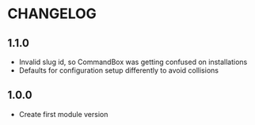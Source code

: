 CHANGELOG
=========
## 1.1.0
* Invalid slug id, so CommandBox was getting confused on installations
* Defaults for configuration setup differently to avoid collisions

## 1.0.0
* Create first module version